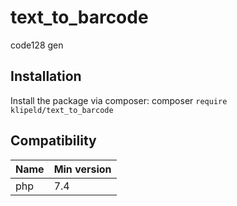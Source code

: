 # text_to_barcode
code128 gen
## Installation
Install the package via composer: composer `require klipeld/text_to_barcode`
## Compatibility

 Name       | Min version
:-------------|:----------
 php        | 7.4
